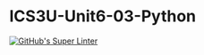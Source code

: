 # ICS3U-Unit6-03-Python

[![GitHub's Super Linter](https://github.com/Seti-Ngabo/ICS3U-Unit6-03-Python/workflows/GitHub's%20Super%20Linter/badge.svg)](https://github.com/Seti-Ngabo/ICS3U-Unit6-03-Python/actions)
